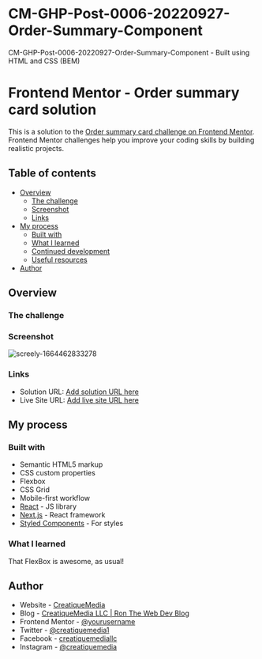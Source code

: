 # CM-GHP-Post-0006-20220927-Order-Summary-Component
 CM-GHP-Post-0006-20220927-Order-Summary-Component - Built using HTML and CSS (BEM)
 
 # Frontend Mentor - Order summary card solution

This is a solution to the [Order summary card challenge on Frontend Mentor](https://www.frontendmentor.io/challenges/order-summary-component-QlPmajDUj). Frontend Mentor challenges help you improve your coding skills by building realistic projects. 

## Table of contents

- [Overview](#overview)
  - [The challenge](#the-challenge)
  - [Screenshot](#screenshot)
  - [Links](#links)
- [My process](#my-process)
  - [Built with](#built-with)
  - [What I learned](#what-i-learned)
  - [Continued development](#continued-development)
  - [Useful resources](#useful-resources)
- [Author](#author)

## Overview

### The challenge

### Screenshot


![screely-1664462833278](https://user-images.githubusercontent.com/80857344/193063811-bc8b517a-eaa5-4e75-9678-82dc1347c276.png)


### Links

- Solution URL: [Add solution URL here](https://your-solution-url.com)
- Live Site URL: [Add live site URL here]([https://your-live-site-url.com](https://creatiquemedia.github.io/CM-GHP-Post-0006-20220927-Order-Summary-Component/))

## My process

### Built with

- Semantic HTML5 markup
- CSS custom properties
- Flexbox
- CSS Grid
- Mobile-first workflow
- [React](https://reactjs.org/) - JS library
- [Next.js](https://nextjs.org/) - React framework
- [Styled Components](https://styled-components.com/) - For styles

### What I learned

That FlexBox is awesome, as usual!

## Author

- Website - [CreatiqueMedia](https://www.CreatiqueMedia.com)
- Blog - [CreatiqueMedia LLC | Ron The Web Dev Blog](https://www.Blog.CreatiqueMedia.com)
- Frontend Mentor - [@yourusername](https://www.frontendmentor.io/profile/yourusername)
- Twitter - [@creatiquemedia1](https://twitter.com/creatiquemedia1)
- Facebook - [creatiquemediallc](https://www.facebook.com/creatiquemediallc)
- Instagram - [@creatiquemedia](https://www.instagram.com/creatiquemedia)

